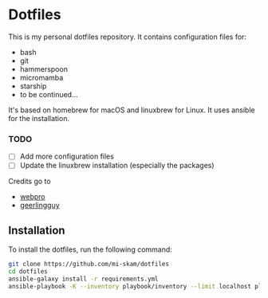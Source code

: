 # Dotfiles

This is my personal dotfiles repository. It contains configuration files for:

- bash
- git
- hammerspoon
- micromamba
- starship
- to be continued...

It's based on homebrew for macOS and linuxbrew for Linux. It uses ansible for the installation.

### TODO

- [ ] Add more configuration files
- [ ] Update the linuxbrew installation (especially the packages)

Credits go to

- [webpro](https://github.com/webpro/dotfiles/)
- [geerlingguy](https://github.com/geerlingguy/mac-dev-playbook)

## Installation

To install the dotfiles, run the following command:

```bash
git clone https://github.com/mi-skam/dotfiles
cd dotfiles
ansible-galaxy install -r requirements.yml
ansible-playbook -K --inventory playbook/inventory --limit localhost playbook/main.yml
```
